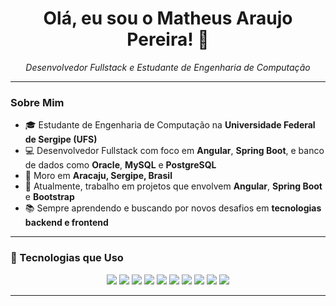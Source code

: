 <h1 align="center">Olá, eu sou o Matheus Araujo Pereira! 👋</h1>

<p align="center">
  <em>Desenvolvedor Fullstack e Estudante de Engenharia de Computação</em>
</p>

---

### Sobre Mim

- 🎓 Estudante de Engenharia de Computação na **Universidade Federal de Sergipe (UFS)**
- 💻 Desenvolvedor Fullstack com foco em **Angular**, **Spring Boot**, e banco de dados como **Oracle**, **MySQL** e **PostgreSQL**
- 📍 Moro em **Aracaju, Sergipe, Brasil**
- 🔭 Atualmente, trabalho em projetos que envolvem **Angular**, **Spring Boot** e **Bootstrap**
- 📚 Sempre aprendendo e buscando por novos desafios em **tecnologias backend e frontend**

---

### 🔧 Tecnologias que Uso

<div align="center">
  <img src="https://img.shields.io/badge/Java-ED8B00?style=for-the-badge&logo=java&logoColor=white"/>
  <img src="https://img.shields.io/badge/Spring_Boot-6DB33F?style=for-the-badge&logo=spring-boot&logoColor=white"/>
  <img src="https://img.shields.io/badge/TypeScript-007ACC?style=for-the-badge&logo=typescript&logoColor=white"/>
  <img src="https://img.shields.io/badge/Angular-DD0031?style=for-the-badge&logo=angular&logoColor=white"/>
  <img src="https://img.shields.io/badge/HTML5-E34F26?style=for-the-badge&logo=html5&logoColor=white"/>
  <img src="https://img.shields.io/badge/CSS3-1572B6?style=for-the-badge&logo=css3&logoColor=white"/>
  <img src="https://img.shields.io/badge/MySQL-4479A1?style=for-the-badge&logo=mysql&logoColor=white"/>
  <img src="https://img.shields.io/badge/PostgreSQL-336791?style=for-the-badge&logo=postgresql&logoColor=white"/>
  <img src="https://img.shields.io/badge/Oracle-F80000?style=for-the-badge&logo=oracle&logoColor=white"/>
  <img src="https://img.shields.io/badge/Bootstrap-563D7C?style=for-the-badge&logo=bootstrap&logoColor=white"/>
</div>

---
